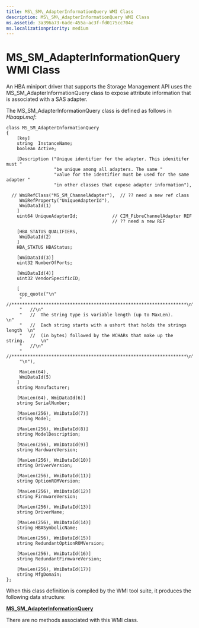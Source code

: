 ```yaml
---
title: MS\_SM\_AdapterInformationQuery WMI Class
description: MS\_SM\_AdapterInformationQuery WMI Class
ms.assetid: 3a396a73-6ade-455a-ac3f-fd0175cc704e
ms.localizationpriority: medium
---
```


# MS\_SM\_AdapterInformationQuery WMI Class


An HBA miniport driver that supports the Storage Management API uses the MS\_SM\_AdapterInformationQuery class to expose attribute information that is associated with a SAS adapter.

The MS\_SM\_AdapterInformationQuery class is defined as follows in *Hbaapi.mof*:

```
class MS_SM_AdapterInformationQuery
{
    [key] 
    string  InstanceName;
    boolean Active;

    [Description ("Unique identifier for the adapter. This idenitifer must "
                  "be unique among all adapters. The same "
                  "value for the identifier must be used for the same adapter "
                  "in other classes that expose adapter information"),

  // WmiRefClass("MS_SM_ChannelAdapter"),  // ?? need a new ref class
     WmiRefProperty("UniqueAdapterId"),
     WmiDataId(1)
    ]
    uint64 UniqueAdapterId;             // CIM_FibreChannelAdapter REF
                                        // ?? need a new REF 

    [HBA_STATUS_QUALIFIERS, 
     WmiDataId(2)
    ]
    HBA_STATUS HBAStatus;

    [WmiDataId(3)]
    uint32 NumberOfPorts;   

    [WmiDataId(4)]
    uint32 VendorSpecificID;

    [
     cpp_quote("\n"
     "   //******************************************************************\n"
     "   //\n"
     "   //  The string type is variable length (up to MaxLen).              \n"
     "   //  Each string starts with a ushort that holds the strings length  \n"
     "   //  (in bytes) followed by the WCHARs that make up the string.      \n"
     "   //\n"
     "   //******************************************************************\n"
     "\n"),

     MaxLen(64), 
     WmiDataId(5)
    ]
    string Manufacturer;

    [MaxLen(64), WmiDataId(6)]
    string SerialNumber;

    [MaxLen(256), WmiDataId(7)]
    string Model;

    [MaxLen(256), WmiDataId(8)]
    string ModelDescription;

    [MaxLen(256), WmiDataId(9)]
    string HardwareVersion;

    [MaxLen(256), WmiDataId(10)]
    string DriverVersion;

    [MaxLen(256), WmiDataId(11)]
    string OptionROMVersion;

    [MaxLen(256), WmiDataId(12)]
    string FirmwareVersion;

    [MaxLen(256), WmiDataId(13)]
    string DriverName;

    [MaxLen(256), WmiDataId(14)]
    string HBASymbolicName;

    [MaxLen(256), WmiDataId(15)]
    string RedundantOptionROMVersion;

    [MaxLen(256), WmiDataId(16)]
    string RedundantFirmwareVersion;

    [MaxLen(256), WmiDataId(17)]
    string MfgDomain;
};
```

When this class definition is compiled by the WMI tool suite, it produces the following data structure:

[**MS\_SM\_AdapterInformationQuery**](https://msdn.microsoft.com/library/windows/hardware/ff563194)

There are no methods associated with this WMI class.

 

 





